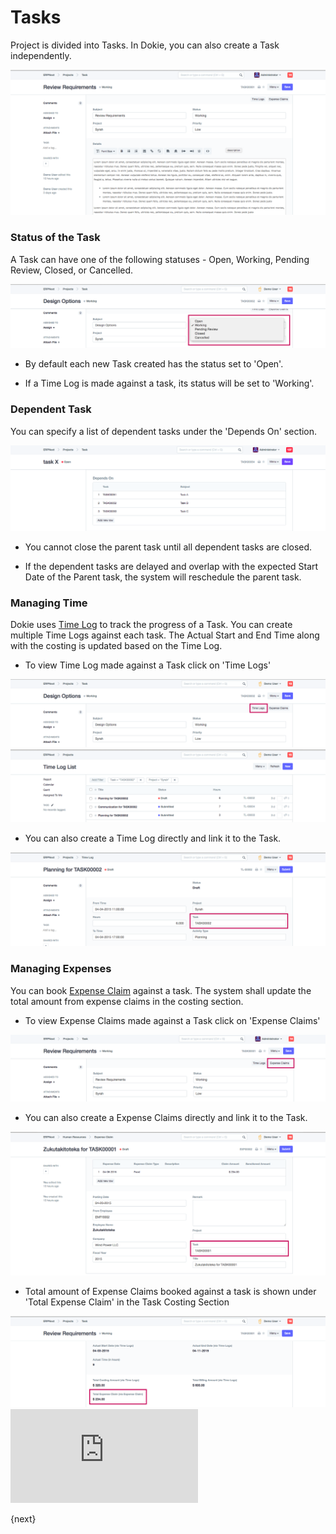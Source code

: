 <!-- add-breadcrumbs -->
# Tasks

Project is divided into Tasks. 
In Dokie, you can also create a Task independently.

<img class="screenshot" alt="Task" src="./assets/task.png">

### Status of the Task

A Task can have one of the following statuses - Open, Working, Pending Review, Closed, or Cancelled.

<img class="screenshot" alt="Task - Status" src="./assets/task_status.png">

* By default each new Task created has the status set to 'Open'.

* If a Time Log is made against a task, its status will be set to 'Working'.

### Dependent Task

You can specify a list of dependent tasks under the 'Depends On' section.

<img class="screenshot" alt="Depends On" src="./assets/task_depends_on.png">

* You cannot close the parent task until all dependent tasks are closed.

* If the dependent tasks are delayed and overlap with the expected Start Date of the Parent task, the system will reschedule the parent task.

### Managing Time

Dokie uses [Time Log](/dokie/projects/timesheet/) to track the progress of a Task.
You can create multiple Time Logs against each task.
The Actual Start and End Time along with the costing is updated based on the Time Log.

* To view Time Log made against a Task click on 'Time Logs'

<img class="screenshot" alt="Task - View Time Log" src="./assets/task_view_time_log.png">

<img class="screenshot" alt="Task - Time Log List" src="./assets/task_time_log_list.png">

* You can also create a Time Log directly and link it to the Task.

<img class="screenshot" alt="Task - Link Time Log" src="./assets/task_time_log_link.png">

### Managing Expenses

You can book [Expense Claim](/dokie/human-resources/travel_and_expense_claim/expense-claim.md) against a task.
The system shall update the total amount from expense claims in the costing section.

* To view Expense Claims made against a Task click on 'Expense Claims'

<img class="screenshot" alt="Task - View Expense Claim" src="./assets/task_view_expense_claim.png">

* You can also create a Expense Claims directly and link it to the Task.

<img class="screenshot" alt="Task - Link Expense Claim" src="./assets/task_expense_claim_link.png">

* Total amount of Expense Claims booked against a task is shown under 'Total Expense Claim' in the Task Costing Section

<img class="screenshot" alt="Task - Total Expense Claim" src="./assets/task_total_expense_claim.png">

<div class="embed-container">
    <iframe src="https://www.youtube.com/embed/IxY-rSJsA6U?end=126rel=0" frameborder="0" allow="autoplay; encrypted-media" allowfullscreen></iframe>
</div>

{next}
